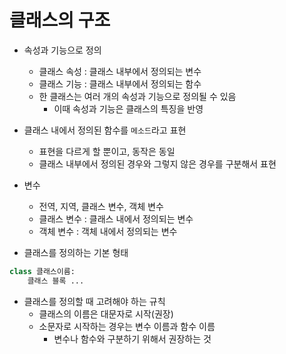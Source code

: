 # 클래스의 구조

- 속성과 기능으로 정의
  - 클래스 속성 : 클래스 내부에서 정의되는 변수
  - 클래스 기능 : 클래스 내부에서 정의되는 함수
  - 한 클래스는 여러 개의 속성과 기능으로 정의될 수 있음
    - 이때 속성과 기능은 클래스의 특징을 반영
- 클래스 내에서 정의된 함수를 `메소드`라고 표현
  - 표현을 다르게 할 뿐이고, 동작은 동일
  - 클래스 내부에서 정의된 경우와 그렇지 않은 경우를 구분해서 표현
- 변수
  - 전역, 지역, 클래스 변수, 객체 변수
  - 클래스 변수 : 클래스 내에서 정의되는 변수
  - 객체 변수 : 객체 내에서 정의되는 변수 

- 클래스를 정의하는 기본 형태

```python
class 클래스이름:
    클래스 블록 ...
```

- 클래스를 정의할 때 고려해야 하는 규칙
  - 클래스의 이름은 대문자로 시작(권장)
  - 소문자로 시작하는 경우는 변수 이름과 함수 이름
    - 변수나 함수와 구분하기 위해서 권장하는 것